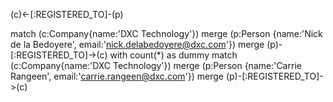 
(c)<-[:REGISTERED_TO]-(p)


match (c:Company{name:'DXC Technology'}) 
merge (p:Person {name:'Nick de la Bedoyere', email:'nick.delabedoyere@dxc.com'})
merge (p)-[:REGISTERED_TO]->(c)
with count(*) as dummy
match (c:Company{name:'DXC Technology'}) 
merge (p:Person {name:'Carrie Rangeen', email:'carrie.rangeen@dxc.com'})
merge (p)-[:REGISTERED_TO]->(c)

